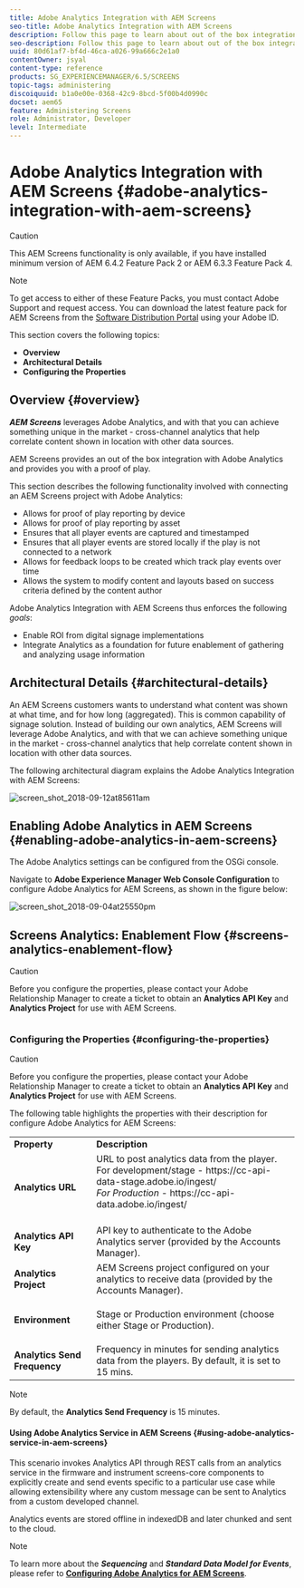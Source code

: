 ```yaml
---
title: Adobe Analytics Integration with AEM Screens
seo-title: Adobe Analytics Integration with AEM Screens
description: Follow this page to learn about out of the box integration of AEM Screens with Adobe Analytics and provides you with a proof of play.
seo-description: Follow this page to learn about out of the box integration of AEM Screens with Adobe Analytics and provides you with a proof of play.
uuid: 80d61af7-bf4d-46ca-a026-99a666c2e1a0
contentOwner: jsyal
content-type: reference
products: SG_EXPERIENCEMANAGER/6.5/SCREENS
topic-tags: administering
discoiquuid: b1a0e00e-0368-42c9-8bcd-5f00b4d0990c
docset: aem65
feature: Administering Screens
role: Administrator, Developer
level: Intermediate
---
```


# Adobe Analytics Integration with AEM Screens {#adobe-analytics-integration-with-aem-screens}

>[!CAUTION]
>
>This AEM Screens functionality is only available, if you have installed minimum version of AEM 6.4.2 Feature Pack 2 or AEM 6.3.3 Feature Pack 4.

>[!NOTE]
>
>To get access to either of these Feature Packs, you must contact Adobe Support and request access. You can download the latest feature pack for AEM Screens from the [Software Distribution Portal](https://experience.adobe.com/#/downloads/content/software-distribution/en/aem.html) using your Adobe ID. 

This section covers the following topics:

* **Overview**
* **Architectural Details**
* **Configuring the Properties**

## Overview {#overview}

***AEM Screens*** leverages Adobe Analytics, and with that you can achieve something unique in the market - cross-channel analytics that help correlate content shown in location with other data sources.

AEM Screens provides an out of the box integration with Adobe Analytics and provides you with a proof of play.

This section describes the following functionality involved with connecting an AEM Screens project with Adobe Analytics:

* Allows for proof of play reporting by device
* Allows for proof of play reporting by asset
* Ensures that all player events are captured and timestamped
* Ensures that all player events are stored locally if the play is not connected to a network
* Allows for feedback loops to be created which track play events over time
* Allows the system to modify content and layouts based on success criteria defined by the content author

Adobe Analytics Integration with AEM Screens thus enforces the following *goals*:

* Enable ROI from digital signage implementations
* Integrate Analytics as a foundation for future enablement of gathering and analyzing usage information

## Architectural Details {#architectural-details}

An AEM Screens customers wants to understand what content was shown at what time, and for how long (aggregated). This is common capability of signage solution. Instead of building our own analytics, AEM Screens will leverage Adobe Analytics, and with that we can achieve something unique in the market - cross-channel analytics that help correlate content shown in location with other data sources.

The following architectural diagram explains the Adobe Analytics Integration with AEM Screens:

![screen_shot_2018-09-12at85611am](assets/screen_shot_2018-09-12at85611am.png)

## Enabling Adobe Analytics in AEM Screens {#enabling-adobe-analytics-in-aem-screens}

The Adobe Analytics settings can be configured from the OSGi console.

Navigate to **Adobe Experience Manager Web Console Configuration** to configure Adobe Analytics for AEM Screens, as shown in the figure below:

![screen_shot_2018-09-04at25550pm](assets/screen_shot_2018-09-04at25550pm.png)

## Screens Analytics: Enablement Flow {#screens-analytics-enablement-flow}

>[!CAUTION]
>
>Before you configure the properties, please contact your Adobe Relationship Manager to create a ticket to obtain an **Analytics API Key** and **Analytics Project** for use with AEM Screens.

![]()

### Configuring the Properties {#configuring-the-properties}

>[!CAUTION]
>
>Before you configure the properties, please contact your Adobe Relationship Manager to create a ticket to obtain an **Analytics API Key** and **Analytics Project** for use with AEM Screens.

The following table highlights the properties with their description for configure Adobe Analytics for AEM Screens:

<table>
 <tbody>
  <tr>
   <td><strong>Property</strong></td>
   <td><strong>Description</strong></td>
  </tr>
  <tr>
   <td><strong>Analytics URL</strong></td>
   <td>URL to post analytics data from the player. <br>
   For development/stage</em> - https://cc-api-data-stage.adobe.io/ingest/<br /> <em>For Production</em> - https://cc-api-data.adobe.io/ingest/<br /> <br /></td>
  </tr>
  <tr>
   <td><strong>Analytics API Key</strong></td>
   <td>API key to authenticate to the Adobe Analytics server (provided by the Accounts Manager).</td>
  </tr>
  <tr>
   <td><strong>Analytics Project</strong></td>
   <td>AEM Screens project configured on your analytics to receive data (provided by the Accounts Manager).</td>
  </tr>
  <tr>
   <td><strong>Environment</strong></td>
   <td><p>Stage or Production environment (choose either Stage or Production).</p></td>
  </tr>
  <tr>
   <td><strong>Analytics Send Frequency</strong></td>
   <td>Frequency in minutes for sending analytics data from the players. By default, it is set to 15 mins.</td>
  </tr>
 </tbody>
</table>

>[!NOTE]
>
>By default, the **Analytics Send Frequency** is 15 minutes.

#### Using Adobe Analytics Service in AEM Screens {#using-adobe-analytics-service-in-aem-screens}

This scenario invokes Analytics API through REST calls from an analytics service in the firmware and instrument screens-core components to explicitly create and send events specific to a particular use case while allowing extensibility where any custom message can be sent to Analytics from a custom developed channel.

Analytics events are stored offline in indexedDB and later chunked and sent to the cloud.

>[!NOTE]
>
>To learn more about the ***Sequencing*** and ***Standard Data Model for Events***, please refer to **[Configuring Adobe Analytics for AEM Screens](configuring-adobe-analytics-aem-screens.md)**.


